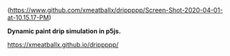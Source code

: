 (https://www.github.com/xmeatballx/drippppp/Screen-Shot-2020-04-01-at-10.15.17-PM)
<p><b>Dynamic paint drip simulation in p5js.</b></p>

https://xmeatballx.github.io/drippppp/
